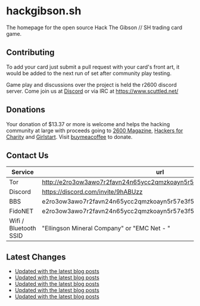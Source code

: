 # hackgibson.sh
The homepage for the open source Hack The Gibson // SH trading card game.


## Contributing

To add your card just submit a pull request with your card's front art, it would be added to the next run of set after community play testing.

Game play and discussions over the project is held the r2600 discord server. Come join us at [Discord](https://discord.com/invite/9hABUzz) or via IRC at https://www.scuttled.net/


## Donations

Your donation of $13.37 or more is welcome and helps the hacking community at large with proceeds going to [2600 Magazine](https://2600.com/), [Hackers for Charity](https://hackersforcharity.org) and [Girlstart](https://girlstart.org).  Visit [buymeacoffee](https://www.buymeacoffee.com/hackgibson.sh) to donate.


## Contact Us

Service | url
-|-
Tor | http://e2ro3ow3awo7r2favn24n65ycc2qmzkoayn5r57e3f56nvjwdcgg32ad.onion
Discord | https://discord.com/invite/9hABUzz
BBS | e2ro3ow3awo7r2favn24n65ycc2qmzkoayn5r57e3f56nvjwdcgg32ad.onion:23
FidoNET | e2ro3ow3awo7r2favn24n65ycc2qmzkoayn5r57e3f56nvjwdcgg32ad.onion:24554
Wifi / Bluetooth SSID | "Ellingson Mineral Company" or "EMC Net - <fidonet address>"

## Latest Changes
<!-- BLOG-POST-LIST:START -->
- [Updated with the latest blog posts](https://github.com/DFW2600/hackgibson.sh/commit/c090360396838c4d7a046af0e8a060f257fa5c9f)
- [Updated with the latest blog posts](https://github.com/DFW2600/hackgibson.sh/commit/08c7d8a6a5484e799f1254d6947a555b1c0d7f79)
- [Updated with the latest blog posts](https://github.com/DFW2600/hackgibson.sh/commit/b13563a0809b658604a2608410c199ea49f79ff7)
- [Updated with the latest blog posts](https://github.com/DFW2600/hackgibson.sh/commit/0c7589c4038d78466b1e2e375665cee9fdb3a197)
- [Updated with the latest blog posts](https://github.com/DFW2600/hackgibson.sh/commit/3aa29091cdc6a42c34ddee86976f6996d02eff8a)
<!-- BLOG-POST-LIST:END -->
